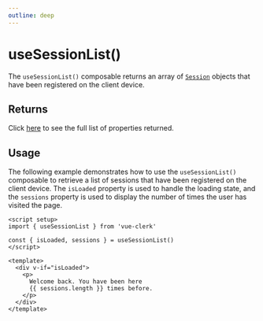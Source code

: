 ```yaml
---
outline: deep
---
```


# useSessionList()

The `useSessionList()` composable returns an array of [`Session`](https://clerk.com/docs/references/javascript/session) objects that have been registered on the client device.

## Returns

Click [here](https://clerk.com/docs/references/react/use-session-list#use-session-list-returns) to see the full list of properties returned.

## Usage

The following example demonstrates how to use the `useSessionList()` composable to retrieve a list of sessions that have been registered on the client device. The `isLoaded` property is used to handle the loading state, and the `sessions` property is used to display the number of times the user has visited the page.

```vue
<script setup>
import { useSessionList } from 'vue-clerk'

const { isLoaded, sessions } = useSessionList()
</script>

<template>
  <div v-if="isLoaded">
    <p>
      Welcome back. You have been here
      {{ sessions.length }} times before.
    </p>
  </div>
</template>
```
